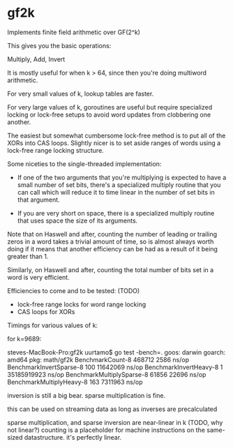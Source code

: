 # gf2k

Implements finite field arithmetic over GF(2^k)

This gives you the basic operations:

Multiply, Add, Invert

It is mostly useful for when k > 64, since then you're doing multiword arithmetic.

For very small values of k, lookup tables are faster.

For very large values of k, goroutines are useful but require specialized locking or lock-free setups to avoid word updates from clobbering one another.

The easiest but somewhat cumbersome lock-free method is to put all of the XORs into CAS loops. Slightly nicer is to set aside ranges of words using a lock-free range locking structure.

Some niceties to the single-threaded implementation:

* If one of the two arguments that you're multiplying is expected to have a small number of set bits, there's a specialized multiply routine that you can call which will reduce it to time linear in the number of set bits in that argument.

* If you are very short on space, there is a specialized multiply routine that uses space the size of its arguments.

Note that on Haswell and after, counting the number of leading or trailing zeros in a word takes a trivial amount of time, so is almost always worth doing if it means that another efficiency can be had as a result of it being greater than 1.

Similarly, on Haswell and after, counting the total number of bits set in a word is very efficient.

Efficiencies to come and to be tested: (TODO)

* lock-free range locks for word range locking
* CAS loops for XORs

Timings for various values of k:

for k=9689:

steves-MacBook-Pro:gf2k uurtamo$ go test -bench=.
goos: darwin
goarch: amd64
pkg: math/gf2k
BenchmarkCount-8            	  468712	      2586 ns/op
BenchmarkInvertSparse-8     	     100	  11642069 ns/op
BenchmarkInvertHeavy-8      	       1	35185919923 ns/op
BenchmarkMultiplySparse-8   	   61856	     22696 ns/op
BenchmarkMultiplyHeavy-8    	     163	   7311963 ns/op

inversion is still a big bear.
sparse multiplication is fine.

this can be used on streaming data as long as inverses are precalculated

sparse multiplication, and sparse inversion are near-linear in k (TODO, why not linear?)
counting is a placeholder for machine instructions on the same-sized datastructure. it's perfectly linear.
